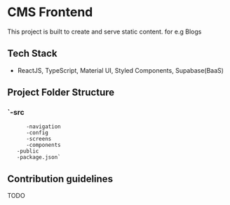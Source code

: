 # CMS Frontend 

This project is built to create and serve static content. for e.g Blogs

## Tech Stack
  - ReactJS, TypeScript, Material UI, Styled Components, Supabase(BaaS)

## Project Folder Structure
  ### `-src
          -navigation
          -config
          -screens
          -components
       -public
       -package.json`
      

## Contribution guidelines
TODO

